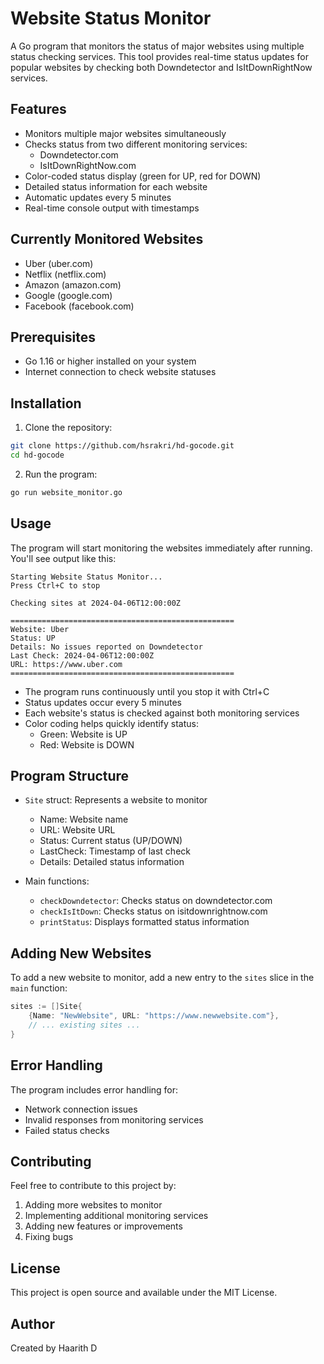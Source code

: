 # Website Status Monitor

A Go program that monitors the status of major websites using multiple status checking services. This tool provides real-time status updates for popular websites by checking both Downdetector and IsItDownRightNow services.

## Features

- Monitors multiple major websites simultaneously
- Checks status from two different monitoring services:
  - Downdetector.com
  - IsItDownRightNow.com
- Color-coded status display (green for UP, red for DOWN)
- Detailed status information for each website
- Automatic updates every 5 minutes
- Real-time console output with timestamps

## Currently Monitored Websites

- Uber (uber.com)
- Netflix (netflix.com)
- Amazon (amazon.com)
- Google (google.com)
- Facebook (facebook.com)

## Prerequisites

- Go 1.16 or higher installed on your system
- Internet connection to check website statuses

## Installation

1. Clone the repository:
```bash
git clone https://github.com/hsrakri/hd-gocode.git
cd hd-gocode
```

2. Run the program:
```bash
go run website_monitor.go
```

## Usage

The program will start monitoring the websites immediately after running. You'll see output like this:

```
Starting Website Status Monitor...
Press Ctrl+C to stop

Checking sites at 2024-04-06T12:00:00Z

==================================================
Website: Uber
Status: UP
Details: No issues reported on Downdetector
Last Check: 2024-04-06T12:00:00Z
URL: https://www.uber.com
==================================================
```

- The program runs continuously until you stop it with Ctrl+C
- Status updates occur every 5 minutes
- Each website's status is checked against both monitoring services
- Color coding helps quickly identify status:
  - Green: Website is UP
  - Red: Website is DOWN

## Program Structure

- `Site` struct: Represents a website to monitor
  - Name: Website name
  - URL: Website URL
  - Status: Current status (UP/DOWN)
  - LastCheck: Timestamp of last check
  - Details: Detailed status information

- Main functions:
  - `checkDowndetector`: Checks status on downdetector.com
  - `checkIsItDown`: Checks status on isitdownrightnow.com
  - `printStatus`: Displays formatted status information

## Adding New Websites

To add a new website to monitor, add a new entry to the `sites` slice in the `main` function:

```go
sites := []Site{
    {Name: "NewWebsite", URL: "https://www.newwebsite.com"},
    // ... existing sites ...
}
```

## Error Handling

The program includes error handling for:
- Network connection issues
- Invalid responses from monitoring services
- Failed status checks

## Contributing

Feel free to contribute to this project by:
1. Adding more websites to monitor
2. Implementing additional monitoring services
3. Adding new features or improvements
4. Fixing bugs

## License

This project is open source and available under the MIT License.

## Author

Created by Haarith D 